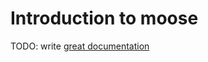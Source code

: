 # Introduction to moose

TODO: write [great documentation](http://jacobian.org/writing/great-documentation/what-to-write/)
